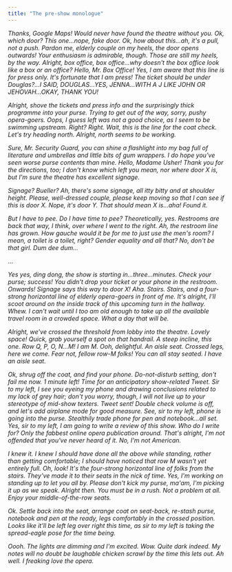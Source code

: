 ```yaml
---
title: "The pre-show monologue"
---
```


*Thanks, Google Maps! Would never have found the theatre without you. Ok, which door? This one...nope, fake door. Ok, how about this...ah, it's a pull, not a push. Pardon me, elderly couple on my heels, the door opens outwards! Your enthusiasm is admirable, though. Those are still my heels, by the way. Alright, box office, box office...why doesn't the box office look like a box or an office? Hello, Mr. Box Office! Yes, I am aware that this line is for press only. It's fortunate that I am press! The ticket should be under Douglas?...I SAID, DOUGLAS...YES, JENNA...WITH A J LIKE JOHN OR JEHOVAH...OKAY, THANK YOU!*

*Alright, shove the tickets and press info and the surprisingly thick programme into your purse. Trying to get out of the way, sorry, pushy opera-goers. Oops, I guess left was not a good choice, as I seem to be swimming upstream. Right? Right. Wait, this is the line for the coat check. Let's try heading north. Alright, north seems to be working.*

*Sure, Mr. Security Guard, you can shine a flashlight into my bag full of literature and umbrellas and little bits of gum wrappers. I do hope you've seen worse purse contents than mine. Hello, Madame Usher! Thank you for the directions, too; I don't know which left you mean, nor where door X is, but I'm sure the theatre has excellent signage.*

*Signage? Bueller? Ah, there's some signage, all itty bitty and at shoulder height. Please, well-dressed couple, please keep moving so that I can see if this is door X. Nope, it's door Y. That should mean X is...aha! Found it.*

*But I have to pee. Do I have time to pee? Theoretically, yes. Restrooms are back that way, I think, over where I went to the right. Ah, the restroom line has grown. How gauche would it be for me to just use the men's room? I mean, a toilet is a toilet, right? Gender equality and all that? No, don't be that girl. Dum dee dum...*

...

*Yes yes, ding dong, the show is starting in...three...minutes. Check your purse; success! You didn't drop your ticket or your phone in the restroom. Onwards! Signage says this way to door X! Aha. Stairs. Stairs, and a four-strong horizontal line of elderly opera-goers in front of me. It's alright, I'll scoot around on the inside track of this upcoming turn in the hallway. Whew. I can't wait until I too am old enough to take up all the available travel room in a crowded space. What a day that will be.*

*Alright, we've crossed the threshold from lobby into the theatre. Lovely space! Quick, grab yourself a spot on that handrail. A steep incline, this one. Row Q, P, O, N...M! I am M. Ooh, delightful. An aisle seat. Crossed legs, here we come. Fear not, fellow row-M folks! You can all stay seated. *I* have an aisle seat.*

*Ok, shrug off the coat, and find your phone. Do-not-disturb setting, don't fail me now. 1 minute left! Time for an anticipatory show-related Tweet. Sir to my left, I see you eyeing my phone and drawing conclusions related to my lack of grey hair; don't you worry, though, I will not live up to your stereotype of mid-show texters. Tweet sent! Double check volume is off, and let's add airplane mode for good measure. See, sir to my left, phone is going into the purse. Stealthily trade phone for pen and notebook...all set. Yes, sir to my left, I *am* going to write a review of this show. Who do I write for? Only the fabbest online opera publication around. That's alright, I'm not offended that you've never heard of it. No, I'm not American.*

*I knew it. I knew I should have done all the above while standing, rather than getting comfortable; I should have noticed that row M wasn't yet entirely full. Oh, look! It's the four-strong horizontal line of folks from the stairs. They've made it to their seats in the nick of time. Yes, I'm working on standing up to let you all by. Please don't kick my purse, ma'am, I'm picking it up as we speak. Alright then. You must be in a rush. Not a problem at all. Enjoy your middle-of-the-row seats.*

*Ok. Settle back into the seat, arrange coat on seat-back, re-stash purse, notebook and pen at the ready, legs comfortably in the crossed position. Looks like it'll be left leg over right this time, as sir to my left is taking the spread-eagle pose for the time being.*

*Oooh. The lights are dimming and I'm excited. Wow. Quite dark indeed. My notes will no doubt be laughable chicken scrawl by the time this lets out. Ah well. I freaking love the opera.*
